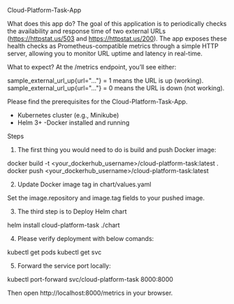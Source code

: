 Cloud-Platform-Task-App

What does this app do?
The goal of this application is to periodically checks the availability and response time of two external URLs (https://httpstat.us/503 and https://httpstat.us/200).
The app exposes these health checks as Prometheus-compatible metrics through a simple HTTP server, allowing you to monitor URL uptime and latency in real-time.

What to expect?
At the /metrics endpoint, you’ll see either:

sample_external_url_up{url="..."} = 1 means the URL is up (working).
sample_external_url_up{url="..."} = 0 means the URL is down (not working).

Please find the prerequisites for the Cloud-Platform-Task-App.

- Kubernetes cluster (e.g., Minikube)
- Helm 3+
-Docker installed and running

Steps
1. The first thing you would need to do is build and push Docker image:

docker build -t <your_dockerhub_username>/cloud-platform-task:latest .
docker push <your_dockerhub_username>/cloud-platform-task:latest

2. Update Docker image tag in chart/values.yaml

Set the image.repository and image.tag fields to your pushed image.

3. The third step is to Deploy Helm chart

helm install cloud-platform-task ./chart

4. Please verify deployment with below comands:

kubectl get pods
kubectl get svc

5. Forward the service port locally:

kubectl port-forward svc/cloud-platform-task 8000:8000

Then open http://localhost:8000/metrics in your browser.
